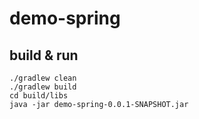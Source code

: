 # demo-spring

## build & run
```
./gradlew clean
./gradlew build
cd build/libs
java -jar demo-spring-0.0.1-SNAPSHOT.jar
```